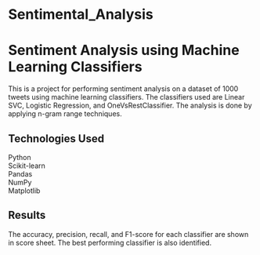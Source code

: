 # Sentimental_Analysis
# Sentiment Analysis using Machine Learning Classifiers

This is a project for performing sentiment analysis on a dataset of 1000 tweets using machine learning classifiers. The classifiers used are Linear SVC, Logistic Regression, and OneVsRestClassifier. The analysis is done by applying n-gram range techniques.

## Technologies Used
Python  
Scikit-learn  
Pandas  
NumPy  
Matplotlib  


## Results

The accuracy, precision, recall, and F1-score for each classifier are shown in score sheet. The best performing classifier is also identified.
